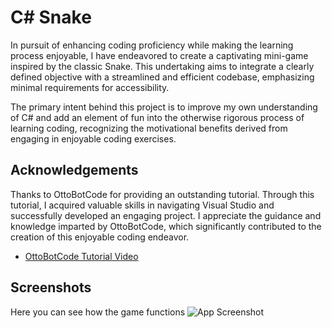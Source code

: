 
# C# Snake
In pursuit of enhancing coding proficiency while making the learning process enjoyable, I have endeavored to create a captivating mini-game inspired by the classic Snake. This undertaking aims to integrate a clearly defined objective with a streamlined and efficient codebase, emphasizing minimal requirements for accessibility. 

The primary intent behind this project is to improve my own understanding of C# and add an element of fun into the otherwise rigorous process of learning coding, recognizing the motivational benefits derived from engaging in enjoyable coding exercises.


## Acknowledgements
Thanks to OttoBotCode for providing an outstanding tutorial. Through this tutorial, I acquired valuable skills in navigating Visual Studio and successfully developed an engaging project. I appreciate the guidance and knowledge imparted by OttoBotCode, which significantly contributed to the creation of this enjoyable coding endeavor.
 - [OttoBotCode Tutorial Video](https://www.youtube.com/watch?v=uzAXxFBbVoE&ab_channel=OttoBotCode)


## Screenshots
Here you can see how the game functions
![App Screenshot](https://i.imgur.com/Qshn3cG.gif)

